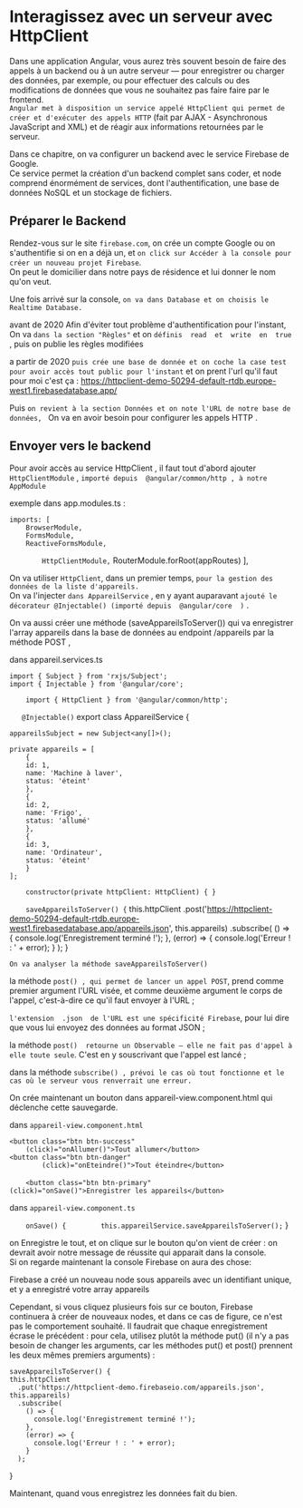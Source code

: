 # Interagissez avec un serveur avec HttpClient

Dans une application Angular, 
vous aurez très souvent besoin de faire des appels à un backend ou à un autre serveur — 
pour enregistrer ou charger des données, par exemple, 
ou pour effectuer des calculs ou des modifications de données que vous ne souhaitez pas faire faire par le frontend.  
`Angular met à disposition un service appelé HttpClient qui permet de créer et d'exécuter des appels HTTP` 
(fait par AJAX - Asynchronous JavaScript and XML) 
et de réagir aux informations retournées par le serveur.

Dans ce chapitre, on va configurer un backend avec le service Firebase de Google.  
Ce service permet la création d'un backend complet sans coder, 
et node comprend énormément de services, dont l'authentification, 
une base de données NoSQL et un stockage de fichiers.

## Préparer le Backend

Rendez-vous sur le site `firebase.com`, on crée un compte Google ou on s'authentifie si on en a déjà un, 
et `on click sur Accéder à la console pour créer un nouveau projet Firebase`.  
On peut le domicilier dans notre pays de résidence et lui donner le nom qu'on veut.


Une fois arrivé sur la console, `on va dans Database et on choisis le Realtime Database.`

avant de 2020
Afin d'éviter tout problème d'authentification pour l'instant, 
On va `dans la section "Règles"` et on `définis  read  et  write  en  true` , 
puis on publie les règles modifiées 

a partir de 2020
`puis crée une base de donnée et on coche la case test pour avoir accès tout public pour l'instant`
et on prent l'url qu'il faut
pour moi c'est ça : https://httpclient-demo-50294-default-rtdb.europe-west1.firebasedatabase.app/

Puis `on revient à la section Données et on note l'URL de notre base de données, `
On va en avoir besoin pour configurer les appels HTTP .


## Envoyer vers le backend

Pour avoir accès au service HttpClient , il faut tout d'abord ajouter `HttpClientModule` , 
`importé depuis  @angular/common/http , à notre  AppModule`  


exemple dans app.modules.ts :

    imports: [
        BrowserModule,
        FormsModule,
        ReactiveFormsModule,
`        HttpClientModule,`
        RouterModule.forRoot(appRoutes)
    ],


On va utiliser `HttpClient`, dans un premier temps, 
`pour la gestion des données de la liste d'appareils.`  
On va l'injecter `dans AppareilService` , 
en y ayant auparavant `ajouté le décorateur @Injectable() (importé depuis  @angular/core  )` .


On va aussi créer une méthode (saveAppareilsToServer()) qui va enregistrer l'array appareils dans la base de données au endpoint  /appareils par la méthode POST , 


dans appareil.services.ts

    import { Subject } from 'rxjs/Subject';
    import { Injectable } from '@angular/core';
`    import { HttpClient } from '@angular/common/http';`

 `   @Injectable()`
    export class AppareilService {

    appareilsSubject = new Subject<any[]>();

    private appareils = [
        {
        id: 1,
        name: 'Machine à laver',
        status: 'éteint'
        },
        {
        id: 2,
        name: 'Frigo',
        status: 'allumé'
        },
        {
        id: 3,
        name: 'Ordinateur',
        status: 'éteint'
        }
    ];
    
`    constructor(private httpClient: HttpClient) { }`

`    saveAppareilsToServer() {`
        this.httpClient
        .post('https://httpclient-demo-50294-default-rtdb.europe-west1.firebasedatabase.app/appareils.json', this.appareils)
        .subscribe(
            () => {
            console.log('Enregistrement terminé !');
            },
            (error) => {
            console.log('Erreur ! : ' + error);
            }
        );
    }



`On va analyser la méthode saveAppareilsToServer()`

la méthode  `post() , qui permet de lancer un appel POST`, 
prend comme premier argument l'URL visée, et comme deuxième argument le corps de l'appel, c'est-à-dire ce qu'il faut envoyer à l'URL ;

`l'extension  .json  de l'URL est une spécificité Firebase`, pour lui dire que vous lui envoyez des données au format JSON ;

la méthode  `post()  retourne un Observable — elle ne fait pas d'appel à elle toute seule`.  C'est en y souscrivant que l'appel est lancé ;

dans la méthode  `subscribe() , prévoi le cas où tout fonctionne et le cas où le serveur vous renverrait une erreur.`



On crée maintenant un bouton dans appareil-view.component.html qui déclenche cette sauvegarde.

dans `appareil-view.component.html`

    <button class="btn btn-success"
        (click)="onAllumer()">Tout allumer</button>
    <button class="btn btn-danger"
            (click)="onEteindre()">Tout éteindre</button>
`    <button class="btn btn-primary"`
`            (click)="onSave()">Enregistrer les appareils</button>`


dans `appareil-view.component.ts`

`    onSave() {`
`        this.appareilService.saveAppareilsToServer();`
    }



on Enregistre le tout, et on clique sur le bouton qu'on vient de créer : 
on devrait avoir notre message de réussite qui apparait dans la console.  
Si on regarde maintenant la console Firebase on aura des chose:


Firebase a créé un nouveau node sous  appareils  avec un identifiant unique, et y a enregistré votre array  appareils


Cependant, si vous cliquez plusieurs fois sur ce bouton, Firebase continuera à créer de nouveaux nodes,
 et dans ce cas de figure, ce n'est pas le comportement souhaité. 
 Il faudrait que chaque enregistrement écrase le précédent : 
 pour cela, utilisez plutôt la méthode put() (il n'y a pas besoin de changer les arguments,
car les méthodes put() et post() prennent les deux mêmes premiers arguments) :

    saveAppareilsToServer() {
    this.httpClient
      .put('https://httpclient-demo.firebaseio.com/appareils.json', this.appareils)
      .subscribe(
        () => {
          console.log('Enregistrement terminé !');
        },
        (error) => {
          console.log('Erreur ! : ' + error);
        }
      );
}

Maintenant, quand vous enregistrez les données fait du bien.